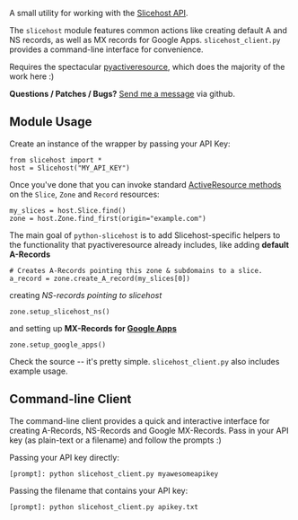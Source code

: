 A small utility for working with the [Slicehost API](http://articles.slicehost.com/2008/5/13/slicemanager-api-documentation).

The `slicehost` module features common actions like creating default A and NS records, as well as MX records for Google Apps.  `slicehost_client.py` provides a command-line interface for convenience.

Requires the spectacular [pyactiveresource](http://code.google.com/p/pyactiveresource/), which does the majority of the work here :)

**Questions / Patches / Bugs?** [Send me a message](http://github.com/inbox/new/kylefox) via github.

Module Usage
------------

Create an instance of the wrapper by passing your API Key:

    from slicehost import *
    host = Slicehost("MY_API_KEY")
    
Once you've done that you can invoke standard [ActiveResource methods](http://api.rubyonrails.org/files/vendor/rails/activeresource/README.html) on the `Slice`, `Zone` and `Record` resources:
    
    my_slices = host.Slice.find()
    zone = host.Zone.find_first(origin="example.com")
    
The main goal of `python-slicehost` is to add Slicehost-specific helpers to the functionality that pyactiveresource already includes, like adding **default A-Records**

    # Creates A-Records pointing this zone & subdomains to a slice.
    a_record = zone.create_A_record(my_slices[0])
  
creating *NS-records pointing to slicehost*

    zone.setup_slicehost_ns()
    
and setting up **MX-Records for [Google Apps](http://www.google.com/a/)**

    zone.setup_google_apps()
    
Check the source -- it's pretty simple.  `slicehost_client.py` also includes example usage.

Command-line Client
------------------

The command-line client provides a quick and interactive interface for creating A-Records, NS-Records and Google MX-Records.  Pass in your API key (as plain-text or a filename) and follow the prompts :)

Passing your API key directly:

    [prompt]: python slicehost_client.py myawesomeapikey
    
Passing the filename that contains your API key:

    [prompt]: python slicehost_client.py apikey.txt
